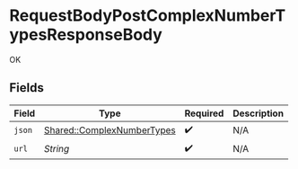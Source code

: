 # RequestBodyPostComplexNumberTypesResponseBody

OK


## Fields

| Field                                                                   | Type                                                                    | Required                                                                | Description                                                             |
| ----------------------------------------------------------------------- | ----------------------------------------------------------------------- | ----------------------------------------------------------------------- | ----------------------------------------------------------------------- |
| `json`                                                                  | [Shared::ComplexNumberTypes](../../models/shared/complexnumbertypes.md) | :heavy_check_mark:                                                      | N/A                                                                     |
| `url`                                                                   | *String*                                                                | :heavy_check_mark:                                                      | N/A                                                                     |